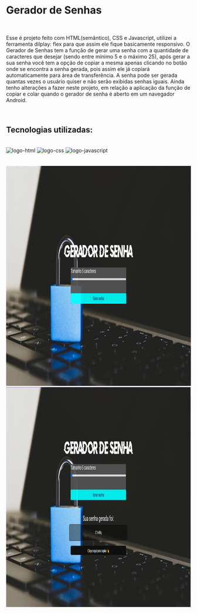 <h1>Gerador de Senhas</h1>
<br>

<p>Esse é projeto feito com HTML(semântico), CSS e Javascript, utilizei a ferramenta dilplay: flex para que assim ele fique basicamente responsivo.
O Gerador de Senhas tem a função de gerar uma senha com a quantidade de caracteres que desejar (sendo entre mínimo 5 e o máximo 25), após gerar a sua senha você tem a opção de copiar a mesma apenas clicando no
botão onde se encontra a senha gerada, pois assim ele já copiará automaticamente para área de transferência. A senha pode ser gerada quantas vezes o usuário quiser e não serão exibidas senhas iguais. Ainda tenho alterações a fazer neste projeto, em relação a aplicação da função de copiar e colar quando o gerador de senha é aberto em um navegador Android.</p>
<br>
<h2>Tecnologias utilizadas:</h2>
<br>
   <img src="https://img.shields.io/badge/HTML-239120?style=for-the-badge&logo=html5&logoColor=white" alt="logo-html">
   
   <img src="https://img.shields.io/badge/CSS-239120?&style=for-the-badge&logo=css3&logoColor=white" alt="logo-css">
   
   <img src="https://img.shields.io/badge/JavaScript-F7DF1E?style=for-the-badge&logo=javascript&logoColor=black" alt="logo-javascript">
<br>
<br>
<br>

<div align="center">
   <img src="https://github.com/MayDamato/Gerador-de-senha/blob/main/assets/Gerador%20de%20senhas%20pt1.png" alt="tela-inicial-gerador" width="800" height="600">
</div> 

<div align="center">
   <img src="https://github.com/MayDamato/Gerador-de-senha/blob/main/assets/Gerador%20de%20senhas%20pt2.png" alt="tela-de-senha-gerada" width="800" height="600">
</div> 
